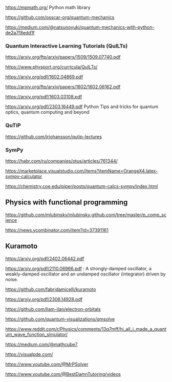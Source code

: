https://mpmath.org/ Python math library

https://github.com/osscar-org/quantum-mechanics

https://medium.com/@natsunoyuki/quantum-mechanics-with-python-de2a7f8edd1f

### Quantum Interactive Learning Tutorials (QuILTs)

https://arxiv.org/ftp/arxiv/papers/1509/1509.07740.pdf

https://www.physport.org/curricula/QuILTs/

https://arxiv.org/pdf/1602.04869.pdf

https://arxiv.org/ftp/arxiv/papers/1602/1602.06162.pdf

https://arxiv.org/pdf/1603.03108.pdf


https://arxiv.org/pdf/2303.16449.pdf Python Tips and tricks for quantum optics, quantum computing and beyond

### QuTiP
https://github.com/jrjohansson/qutip-lectures

### SymPy
https://habr.com/ru/companies/otus/articles/761344/

https://marketplace.visualstudio.com/items?itemName=OrangeX4.latex-sympy-calculator

https://chemistry.coe.edu/piper/posts/quantum-calcs-sympy/index.html

## Physics with functional programming

https://github.com/mlubinsky/mlubinsky.github.com/tree/master/p_comp_science

https://news.ycombinator.com/item?id=37391161

## Kuramoto

https://arxiv.org/pdf/2402.06442.pdf

https://arxiv.org/pdf/2110.06966.pdf : A strongly-damped
oscillator, a weakly-damped oscillator and an undamped oscillator (integrator) driven by noise.

 https://github.com/fabridamicelli/kuramoto

 https://arxiv.org/pdf/2306.14928.pdf


https://github.com/liam-ilan/electron-orbitals

https://github.com/quantum-visualizations/qmsolve

https://www.reddit.com/r/Physics/comments/13q7mff/hi_all_i_made_a_quantum_wave_function_simulator/

https://medium.com/@mathcube7

https://visualpde.com/

https://www.youtube.com/@MrPSolver

https://www.youtube.com/@BestDamnTutoring/videos
